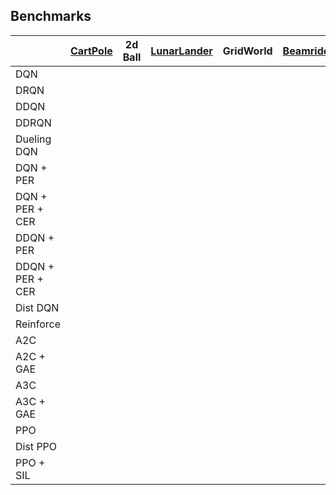 ## Benchmarks


|  | [CartPole](https://gym.openai.com/envs/CartPole-v0/) | 2d Ball | [LunarLander](https://gym.openai.com/envs/LunarLander-v2/) | GridWorld | [Beamrider](https://gym.openai.com/envs/BeamRider-v0/)| [Pendulum](https://gym.openai.com/envs/Pendulum-v0/) | [Acrobot](https://gym.openai.com/envs/Acrobot-v1/) | [HalfCheetah](https://gym.openai.com/envs/HalfCheetah-v2/) | [Ant](https://gym.openai.com/envs/Ant-v2/)
|------------|--|--|--|--|--|--|--|--|--|
| DQN | | | | | | n/a | n/a | n/a | n/a |
| DRQN | | | | | | n/a | n/a | n/a | n/a |
| DDQN | | | | | | n/a | n/a | n/a | n/a |
| DDRQN | | | | | | n/a | n/a | n/a | n/a |
| Dueling DQN | | | | | | n/a | n/a | n/a | n/a |
| DQN + PER | | | | | | n/a | n/a | n/a | n/a |
| DQN + PER + CER | | | | | | n/a | n/a | n/a | n/a |
| DDQN + PER | | | | | | n/a | n/a | n/a | n/a |
| DDQN + PER + CER | | | | | | n/a | n/a | n/a | n/a |
| Dist DQN | | | | | | n/a | n/a | n/a | n/a |
| Reinforce | | | | | | | | | |
| A2C | | | | | | | | | |
| A2C + GAE | | | | | | | | | |
| A3C | | | | | | | | | |
| A3C + GAE | | | | | | | | | |
| PPO | | | | | | | | | |
| Dist PPO | | | | | | | | | |
| PPO + SIL | | | | | | | | | ||
